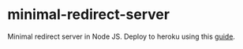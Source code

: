 # minimal-redirect-server

Minimal redirect server in Node JS. 
Deploy to heroku using this [guide](https://devcenter.heroku.com/articles/deploying-nodejs).